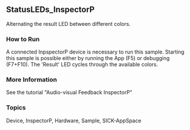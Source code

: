 ## StatusLEDs_InspectorP
Alternating the result LED between different colors.
### How to Run
A connected InpspectorP device is necessary to run this sample. Starting this
sample is possible either by running the App (F5) or debugging (F7+F10).
The 'Result' LED cycles through the available colors.
### More Information
See the tutorial "Audio-visual Feedback InspectorP"

### Topics
Device, InspectorP, Hardware, Sample, SICK-AppSpace